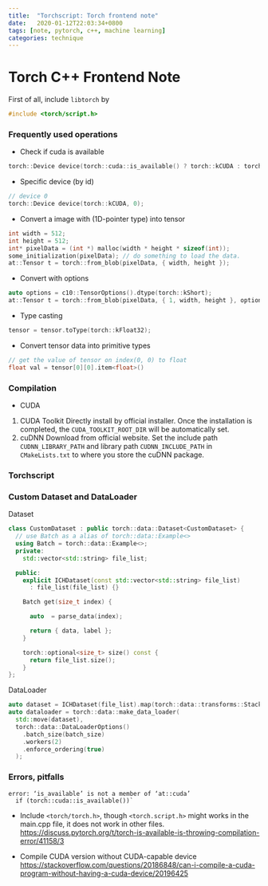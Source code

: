 ```yaml
---
title:  "Torchscript: Torch frontend note"
date:   2020-01-12T22:03:34+0800
tags: [note, pytorch, c++, machine learning]
categories: technique
---
```


# Torch C++ Frontend Note

First of all, include `libtorch` by
```cpp
#include <torch/script.h>
```

### Frequently used operations

- Check if cuda is available
```cpp
torch::Device device(torch::cuda::is_available() ? torch::kCUDA : torch::kCPU);
```

- Specific device (by id)
```cpp
// device 0
torch::Device device(torch::kCUDA, 0);
```


- Convert a image with (1D-pointer type) into tensor
```cpp
int width = 512;
int height = 512;
int* pixelData = (int *) malloc(width * height * sizeof(int));
some_initialization(pixelData); // do something to load the data.
at::Tensor t = torch::from_blob(pixelData, { width, height });
```

- Convert with options
```cpp
auto options = c10::TensorOptions().dtype(torch::kShort);
at::Tensor t = torch::from_blob(pixelData, { 1, width, height }, options);
```

- Type casting
```cpp
tensor = tensor.toType(torch::kFloat32);
```

- Convert tensor data into primitive types
```cpp
// get the value of tensor on index(0, 0) to float
float val = tensor[0][0].item<float>()
```

### Compilation

- CUDA
1. CUDA Toolkit
    Directly install by official installer. Once the installation is completed, the `CUDA_TOOLKIT_ROOT_DIR` will be automatically set.
2. cuDNN
    Download from official website. Set the include path `CUDNN_LIBRARY_PATH` and library path `CUDNN_INCLUDE_PATH` in `CMakeLists.txt` to where you store the cuDNN package.


### Torchscript

### Custom Dataset and DataLoader

Dataset
```cpp
class CustomDataset : public torch::data::Dataset<CustomDataset> {
  // use Batch as a alias of torch::data::Example<>
  using Batch = torch::data::Example<>;
  private:
    std::vector<std::string> file_list;

  public:
    explicit ICHDataset(const std::vector<std::string> file_list) 
      : file_list(file_list) {}

    Batch get(size_t index) {

      auto  = parse_data(index);

      return { data, label };
    } 

    torch::optional<size_t> size() const {
      return file_list.size();
    }
};
```

DataLoader

```cpp
auto dataset = ICHDataset(file_list).map(torch::data::transforms::Stack<>());;;
auto dataloader = torch::data::make_data_loader(
  std::move(dataset),
  torch::data::DataLoaderOptions()
    .batch_size(batch_size)
    .workers(2)
    .enforce_ordering(true)
  );
```





### Errors, pitfalls

```
error: ‘is_available’ is not a member of ‘at::cuda’
  if (torch::cuda::is_available())` 
```
- Include `<torch/torch.h>`, though `<torch.script.h>` might works in the main.cpp file, it does not work in other files.
    https://discuss.pytorch.org/t/torch-is-available-is-throwing-compilation-error/41158/3




- Compile CUDA version without CUDA-capable device
    https://stackoverflow.com/questions/20186848/can-i-compile-a-cuda-program-without-having-a-cuda-device/20196425